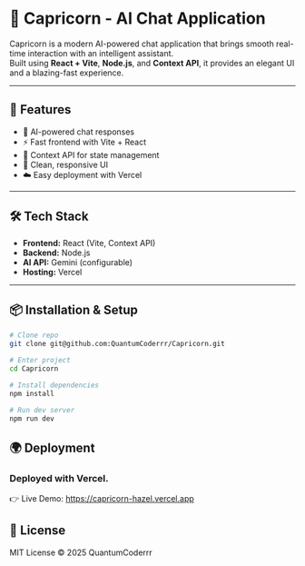 # 🌌 Capricorn - AI Chat Application

Capricorn is a modern AI-powered chat application that brings smooth real-time interaction with an intelligent assistant.  
Built using **React + Vite**, **Node.js**, and **Context API**, it provides an elegant UI and a blazing-fast experience.

---

## 🚀 Features
- 🤖 AI-powered chat responses  
- ⚡ Fast frontend with Vite + React  
- 🧩 Context API for state management  
- 🎨 Clean, responsive UI  
- ☁️ Easy deployment with Vercel  

---

## 🛠️ Tech Stack
- **Frontend:** React (Vite, Context API)  
- **Backend:** Node.js   
- **AI API:** Gemini (configurable)  
- **Hosting:** Vercel  

---

## 📦 Installation & Setup
```bash
# Clone repo
git clone git@github.com:QuantumCoderrr/Capricorn.git

# Enter project
cd Capricorn

# Install dependencies
npm install

# Run dev server
npm run dev
```

## 🌍 Deployment
### Deployed with Vercel.
👉 Live Demo: https://capricorn-hazel.vercel.app

## 📄 License
MIT License © 2025 QuantumCoderrr



